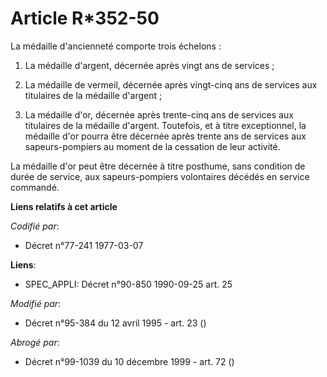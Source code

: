 # Article R*352-50

La médaille d'ancienneté comporte trois échelons :

1. La médaille d'argent, décernée après vingt ans de services ;

2. La médaille de vermeil, décernée après vingt-cinq ans de services aux titulaires de la médaille d'argent ;

3. La médaille d'or, décernée après trente-cinq ans de services aux titulaires de la médaille d'argent. Toutefois, et à titre
exceptionnel, la médaille d'or pourra être décernée après trente ans de services aux sapeurs-pompiers au moment de la
cessation de leur activité.

La médaille d'or peut être décernée à titre posthume, sans condition de durée de service, aux sapeurs-pompiers volontaires
décédés en service commandé.

**Liens relatifs à cet article**

_Codifié par_:

  - Décret n°77-241 1977-03-07

**Liens**:

  - SPEC_APPLI: Décret n°90-850 1990-09-25 art. 25

_Modifié par_:

  - Décret n°95-384 du 12 avril 1995 - art. 23 ()

_Abrogé par_:

  - Décret n°99-1039 du 10 décembre 1999 - art. 72 ()
